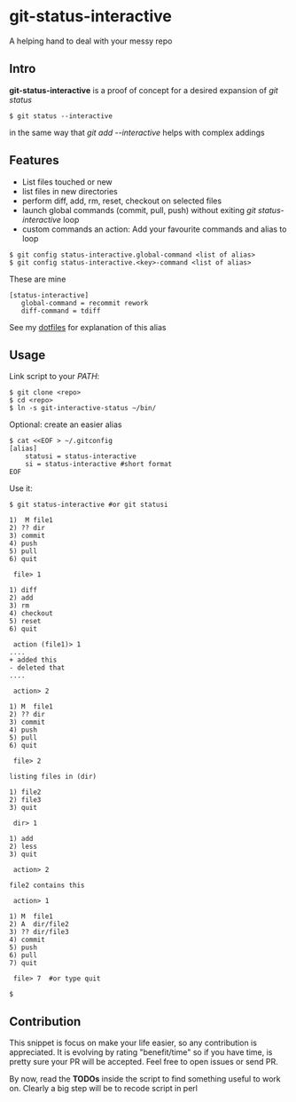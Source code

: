# git-status-interactive

A helping hand to deal with your messy repo

## Intro

**git-status-interactive** is a proof of concept for a desired expansion of *git status*

    $ git status --interactive

in the same way that *git add --interactive* helps with complex addings

## Features

- List files touched or new
- list files in new directories
- perform diff, add, rm, reset, checkout on selected files
- launch global commands (commit, pull, push) without exiting *git status-interactive* loop
- custom commands an action: Add your favourite commands and alias to loop

```
$ git config status-interactive.global-command <list of alias>
$ git config status-interactive.<key>-command <list of alias>
```

These are mine

```
[status-interactive]
   global-command = recommit rework
   diff-command = tdiff
```

See my [dotfiles](https://github.com/albfan/dotfiles/blob/master/gitconfig) for explanation of this alias

## Usage

Link script to your *PATH*:

    $ git clone <repo>
    $ cd <repo>
    $ ln -s git-interactive-status ~/bin/

Optional: create an easier alias
    
    $ cat <<EOF > ~/.gitconfig
    [alias]
        statusi = status-interactive
        si = status-interactive #short format
    EOF

Use it:

    $ git status-interactive #or git statusi

    1)  M file1
    2) ?? dir
    3) commit
    4) push
    5) pull
    6) quit

     file> 1

    1) diff
    2) add
    3) rm
    4) checkout
    5) reset
    6) quit

     action (file1)> 1
    ....
    + added this
    - deleted that
    ....

     action> 2

    1) M  file1
    2) ?? dir
    3) commit
    4) push
    5) pull
    6) quit

     file> 2

    listing files in (dir)

    1) file2
    2) file3
    3) quit

     dir> 1

    1) add
    2) less
    3) quit

     action> 2

    file2 contains this

     action> 1

    1) M  file1
    2) A  dir/file2
    3) ?? dir/file3
    4) commit
    5) push
    6) pull
    7) quit

     file> 7  #or type quit

    $

## Contribution

This snippet is focus on make your life easier, so any contribution is appreciated. It is evolving by rating "benefit/time" so if you have time, is pretty sure your PR will be accepted. Feel free to open issues or send PR.

By now, read the **TODOs** inside the script to find something useful to work on. Clearly a big step will be to recode script in perl

